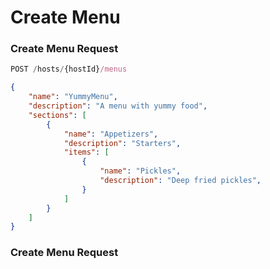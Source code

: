 # Create Menu

### Create Menu Request

```js
POST /hosts/{hostId}/menus
```

```json
{
    "name": "YummyMenu",
    "description": "A menu with yummy food",
    "sections": [
        {
            "name": "Appetizers",
            "description": "Starters",
            "items": [
                {
                    "name": "Pickles",
                    "description": "Deep fried pickles",
                }
            ]
        }
    ]
}
```

### Create Menu Request

```json
```